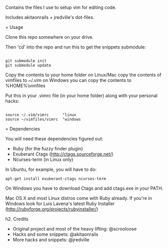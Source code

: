 Contains the files I use to setup vim for editing code.

Includes akitaonrails + jredville's dot-files.

= Usage

Clone this repo somewhere on your drive.

Then 'cd' into the repo and run this to get the snippets submodule:

<pre><code>
git submodule init
git submodule update
</code></pre>

Copy the contents to your home folder 
on Linux/Mac copy the contents of vimfiles to ~/.vim
on Windows you can copy the contents to %HOME%\vimfiles

Put this in your .vimrc file (in your home folder) along with your personal hacks:
<pre><code>
source ~/.vim/vimrc      "linux
source ~/vimfiles/vimrc  "windows
</code></pre>

= Dependencies

You will need these dependencies figured out:

* Ruby (for the fuzzy finder plugin)
* Exuberant Ctags (http://ctags.sourceforge.net/)
* Ncurses-term (in Linux only)

In Ubuntu, for example, you will have to do:

    apt-get install exuberant-ctags ncurses-term

On Windows you have to download Ctags and add ctags.exe in your PATH.

Mac OS X and most Linux distros come with Ruby already. If you're in Windows
look for Luis Lavena's latest Ruby Installer (http://rubyforge.org/projects/rubyinstaller/)

h2. Credits

* Original project and most of the heavy lifting: @scrooloose
* Hacks and some snippets: @akitaonrails
* More hacks and snippets: @jredville


